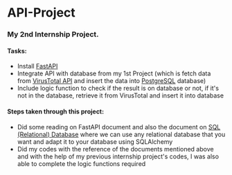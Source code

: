# API-Project

### My 2nd Internship Project.

#### Tasks:
- Install [FastAPI](https://fastapi.tiangolo.com/)
- Integrate API with database from my 1st Project (which is fetch data from [VirusTotal API](https://developers.virustotal.com/v3.0/reference) and insert the data into [PostgreSQL](https://www.postgresql.org/) database)
- Include logic function to check if the result is on database or not, if it's not in the database, retrieve it from VirusTotal and insert it into database

#### Steps taken through this project:
- Did some reading on FastAPI document and also the document on [SQL (Relational) Database](https://fastapi.tiangolo.com/tutorial/sql-databases/) where we can use any relational database that you want and adapt it to your database using SQLAlchemy
- Did my codes with the reference of the documents mentioned above and with the help of my previous internship project's codes, I was also able to complete the logic functions required
